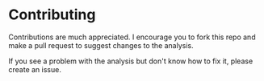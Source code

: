 # Contributing

Contributions are much appreciated. I encourage you to fork this repo and 
make a pull request to suggest changes to the analysis.

If you see a problem with the analysis but don't know how to fix it, please create
an issue.


